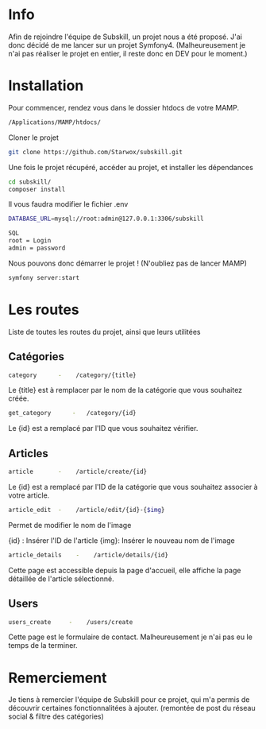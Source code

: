 # Info

Afin de rejoindre l'équipe de Subskill, un projet nous a été proposé.
J'ai donc décidé de me lancer sur un projet Symfony4.
(Malheureusement je n'ai pas réaliser le projet en entier, il reste donc en DEV pour le moment.)

# Installation

Pour commencer, rendez vous dans le dossier htdocs de votre MAMP.

```bash
/Applications/MAMP/htdocs/
```

Cloner le projet

```bash
git clone https://github.com/Starwox/subskill.git
```

Une fois le projet récupéré, accéder au projet, et installer les dépendances

```bash
cd subskill/
composer install
```

Il vous faudra modifier le fichier .env

```bash
DATABASE_URL=mysql://root:admin@127.0.0.1:3306/subskill

SQL
root = Login
admin = password
```

Nous pouvons donc démarrer le projet ! (N'oubliez pas de lancer MAMP)

```bash
symfony server:start
```

# Les routes

Liste de toutes les routes du projet, ainsi que leurs utilitées

## Catégories

```bash
category      -    /category/{title} 
```
Le {title} est à remplacer par le nom de la catégorie que vous souhaitez créée.

```bash
get_category      -   /category/{id} 
```
Le {id} est a remplacé par l'ID que vous souhaitez vérifier.


## Articles

```bash
article       -    /article/create/{id} 
```
Le {id} est a remplacé par l'ID de la catégorie que vous souhaitez associer à votre article.

```bash
article_edit  -    /article/edit/{id}-{$img} 
```

Permet de modifier le nom de l'image

{id} :  Insérer l'ID de l'article
{img}:  Insérer le nouveau nom de l'image

```bash
article_details    -    /article/details/{id}
```
Cette page est accessible depuis la page d'accueil, elle affiche la page détaillée de l'article sélectionné.

## Users

```bash
users_create     -    /users/create 
```
Cette page est le formulaire de contact.
Malheureusement je n'ai pas eu le temps de la terminer.

# Remerciement

Je tiens à remercier l'équipe de Subskill pour ce projet, qui m'a permis de découvrir certaines fonctionnalitées à ajouter.
(remontée de post du réseau social & filtre des catégories)
